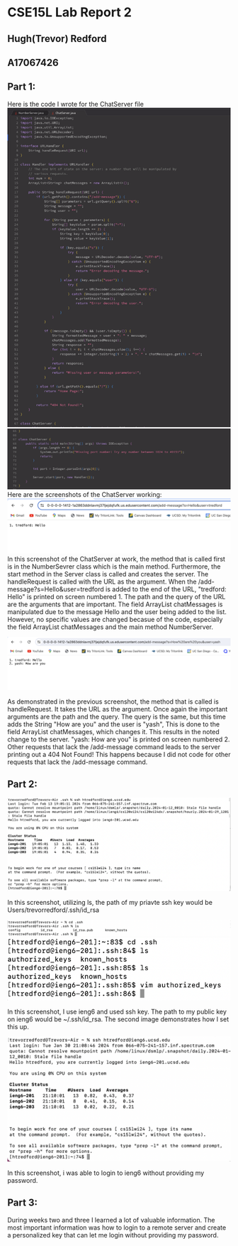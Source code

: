 # CSE15L Lab Report 2
## Hugh(Trevor) Redford
## A17067426

## Part 1:
Here is the code I wrote for the ChatServer file
![Image](ChatServerpt1.jpg)
![Image](ChatServerpt2.jpg)
Here are the screenshots of the ChatServer working:
![Image](CSex1.jpg)
In this screenshot of the ChatServer at work, the method that is called first is in the NumberSevrer class which is the main method. Furthermore, the start method in the Server class is called and creates the server. The handleRequest is called with the URL as the argument. When the /add-message?s=Hello&user=tredford is added to the end of the URL, "tredford: Hello" is printed on screen numbered 1. The path and the query of the URL are the arguments that are important. The field  ArrayList<String> chatMessages is manipulated due to the message Hello and the user being added to the list. However, no specific values are changed becasue of the code, especially the field ArrayList<String> chatMessages and the main method NumberServer. 

![Image](CSex2.png)

As demonstrated in the previous screenshot, the method that is called is handleRequest. It takes the URL as the argument. Once again the important arguments are the path and the query. The query is the same, but this time adds the String "How are you" and the user is "yash", This is done to the field  ArrayList<String> chatMessages, which changes it. This results in the noted change to the server. "yash: How are you" is printed on screen numbered 2. Other requests that lack the /add-message command leads to the server printing out a 404 Not Found! This happens because I did not code for other requests that lack the /add-message command.

## Part 2:
![image](privatesshkey.png)

In this screenshot, utilizing ls, the path of my priavte ssh key would be Users/trevorredford/.ssh/id_rsa

![image](publickey2.png)
![image](pt2publickey.png)

In this screenshot, I use ieng6 and used ssh key. The path to my public key on ieng6 would be ~/.ssh/id_rsa. The second image demonstrates how I set this up.

![image](nopasswordkey.jpg)

In this screenshot, i was able to login to ieng6 without providing my password.

## Part 3:
During weeks two and three I learned a lot of valuable information. The most important information was how to login to a remote server and create a personalized key that can let me login without providing my password. 
